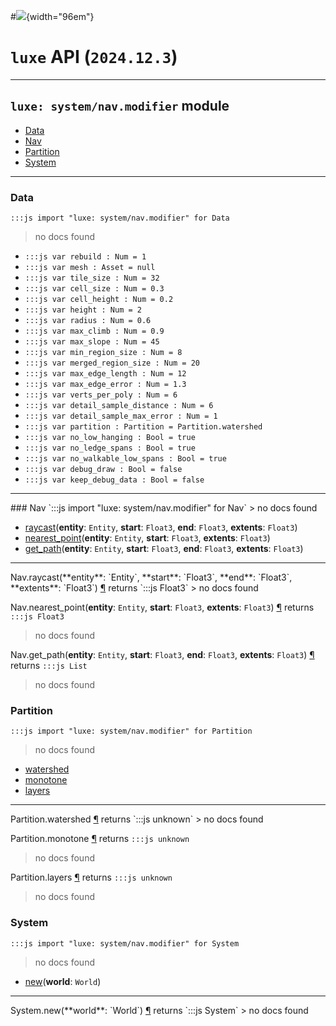 #![](../../../../../../images/luxe-dark.svg){width="96em"}

# `luxe` API (`2024.12.3`)  


---

## `luxe: system/nav.modifier` module

- [Data](#data)   
- [Nav](#nav)   
- [Partition](#partition)   
- [System](#system)   

---

### Data
`:::js import "luxe: system/nav.modifier" for Data`
> no docs found

- `:::js var rebuild : Num = 1`
- `:::js var mesh : Asset = null`
- `:::js var tile_size : Num = 32`
- `:::js var cell_size : Num = 0.3`
- `:::js var cell_height : Num = 0.2`
- `:::js var height : Num = 2`
- `:::js var radius : Num = 0.6`
- `:::js var max_climb : Num = 0.9`
- `:::js var max_slope : Num = 45`
- `:::js var min_region_size : Num = 8`
- `:::js var merged_region_size : Num = 20`
- `:::js var max_edge_length : Num = 12`
- `:::js var max_edge_error : Num = 1.3`
- `:::js var verts_per_poly : Num = 6`
- `:::js var detail_sample_distance : Num = 6`
- `:::js var detail_sample_max_error : Num = 1`
- `:::js var partition : Partition = Partition.watershed`
- `:::js var no_low_hanging : Bool = true`
- `:::js var no_ledge_spans : Bool = true`
- `:::js var no_walkable_low_spans : Bool = true`
- `:::js var debug_draw : Bool = false`
- `:::js var keep_debug_data : Bool = false`

<hr/>
### Nav
`:::js import "luxe: system/nav.modifier" for Nav`
> no docs found

- [raycast](#Nav.raycast+4)(**entity**: `Entity`, **start**: `Float3`, **end**: `Float3`, **extents**: `Float3`)
- [nearest_point](#Nav.nearest_point+3)(**entity**: `Entity`, **start**: `Float3`, **extents**: `Float3`)
- [get_path](#Nav.get_path+4)(**entity**: `Entity`, **start**: `Float3`, **end**: `Float3`, **extents**: `Float3`)

<hr/>
<endpoint module="luxe: system/nav.modifier" class="Nav" signature="raycast(entity : Entity, start : Float3, end : Float3, extents : Float3)"></endpoint>
<signature id="Nav.raycast+4">Nav.raycast(**entity**: `Entity`, **start**: `Float3`, **end**: `Float3`, **extents**: `Float3`)
<a class="headerlink" href="#Nav.raycast+4" title="Permanent link">¶</a></signature>
<span class='api_ret'>returns</span> `:::js Float3`
> no docs found   

<endpoint module="luxe: system/nav.modifier" class="Nav" signature="nearest_point(entity : Entity, start : Float3, extents : Float3)"></endpoint>
<signature id="Nav.nearest_point+3">Nav.nearest_point(**entity**: `Entity`, **start**: `Float3`, **extents**: `Float3`)
<a class="headerlink" href="#Nav.nearest_point+3" title="Permanent link">¶</a></signature>
<span class='api_ret'>returns</span> `:::js Float3`
> no docs found   

<endpoint module="luxe: system/nav.modifier" class="Nav" signature="get_path(entity : Entity, start : Float3, end : Float3, extents : Float3)"></endpoint>
<signature id="Nav.get_path+4">Nav.get_path(**entity**: `Entity`, **start**: `Float3`, **end**: `Float3`, **extents**: `Float3`)
<a class="headerlink" href="#Nav.get_path+4" title="Permanent link">¶</a></signature>
<span class='api_ret'>returns</span> `:::js List`
> no docs found   

### Partition
`:::js import "luxe: system/nav.modifier" for Partition`
> no docs found

- [watershed](#Partition.watershed)
- [monotone](#Partition.monotone)
- [layers](#Partition.layers)

<hr/>
<endpoint module="luxe: system/nav.modifier" class="Partition" signature="watershed"></endpoint>
<signature id="Partition.watershed">Partition.watershed
<a class="headerlink" href="#Partition.watershed" title="Permanent link">¶</a></signature>
<span class='api_ret'>returns</span> `:::js unknown`
> no docs found   

<endpoint module="luxe: system/nav.modifier" class="Partition" signature="monotone"></endpoint>
<signature id="Partition.monotone">Partition.monotone
<a class="headerlink" href="#Partition.monotone" title="Permanent link">¶</a></signature>
<span class='api_ret'>returns</span> `:::js unknown`
> no docs found   

<endpoint module="luxe: system/nav.modifier" class="Partition" signature="layers"></endpoint>
<signature id="Partition.layers">Partition.layers
<a class="headerlink" href="#Partition.layers" title="Permanent link">¶</a></signature>
<span class='api_ret'>returns</span> `:::js unknown`
> no docs found   

### System
`:::js import "luxe: system/nav.modifier" for System`
> no docs found

- [new](#System.new)(**world**: `World`)

<hr/>
<endpoint module="luxe: system/nav.modifier" class="System" signature="new(world : World)"></endpoint>
<signature id="System.new">System.new(**world**: `World`)
<a class="headerlink" href="#System.new" title="Permanent link">¶</a></signature>
<span class='api_ret'>returns</span> `:::js System`
> no docs found   

